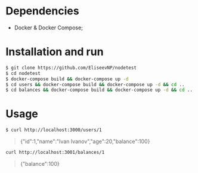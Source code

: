 # Dependencies
- Docker & Docker Compose;

# Installation and run
```sh
$ git clone https://github.com/EliseevNP/nodetest
$ cd nodetest
$ docker-compose build && docker-compose up -d
$ cd users && docker-compose build && docker-compose up -d && cd ..
$ cd balances && docker-compose build && docker-compose up -d && cd ..
```

# Usage
```sh
$ curl http://localhost:3000/users/1
```
> {"id":1,"name":"Ivan Ivanov","age":20,"balance":100}

```sh
curl http://localhost:3001/balances/1
```
> {"balance":100}